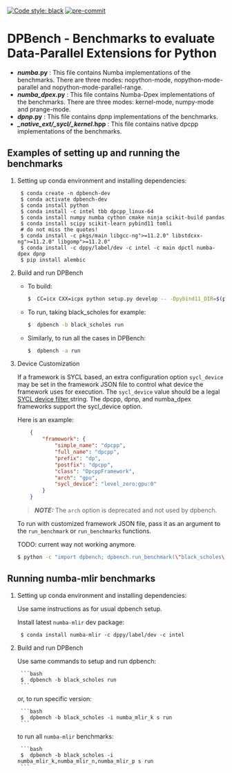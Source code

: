 <!--
SPDX-FileCopyrightText: 2022 - 2023 Intel Corporation

SPDX-License-Identifier: Apache-2.0
-->

[![Code style: black](https://img.shields.io/badge/code%20style-black-000000.svg)](https://github.com/psf/black)
[![pre-commit](https://github.com/IntelPython/dpbench/actions/workflows/pre-commit.yml/badge.svg)](https://github.com/IntelPython/dpbench/actions/workflows/pre-commit.yml)

# DPBench - Benchmarks to evaluate Data-Parallel Extensions for Python

* __*_numba_*.py__ : This file contains Numba implementations of the benchmarks. There are three modes: nopython-mode, nopython-mode-parallel and nopython-mode-parallel-range.
* __*_numba_dpex_*.py__ : This file contains Numba-Dpex implementations of the benchmarks. There are three modes: kernel-mode, numpy-mode and prange-mode.
* __*_dpnp_*.py__ : This file contains dpnp implementations of the benchmarks.
* __*_native_ext/_sycl/__kernel_*.hpp__ : This file contains native dpcpp implementations of the benchmarks.

## Examples of setting up and running the benchmarks
1. Setting up conda environment and installing dependencies:

        $ conda create -n dpbench-dev
        $ conda activate dpbench-dev
        $ conda install python
        $ conda install -c intel tbb dpcpp_linux-64
        $ conda install numpy numba cython cmake ninja scikit-build pandas
        $ conda install scipy scikit-learn pybind11 tomli
        # do not miss the quotes!
        $ conda install -c pkgs/main libgcc-ng">=11.2.0" libstdcxx-ng">=11.2.0" libgomp">=11.2.0"
        $ conda install -c dppy/label/dev -c intel -c main dpctl numba-dpex dpnp
        $ pip install alembic

2. Build and run DPBench
    - To build:
        ```bash
        $  CC=icx CXX=icpx python setup.py develop -- -Dpybind11_DIR=$(python -m pybind11 --cmakedir) -DDPCTL_MODULE_PATH=$(python -m dpctl --cmakedir)
        ```
    - To run, taking black_scholes for example:
        ```bash
        $  dpbench -b black_scholes run
        ```
    - Similarly, to run all the cases in DPBench:
        ```bash
        $  dpbench -a run
        ```

3. Device Customization

   If a framework is SYCL based, an extra configuration option `sycl_device` may be set in the
   framework JSON file to control what device the framework uses for execution. The `sycl_device`
   value should be a legal
   [SYCL device filter ](https://intel.github.io/llvm-docs/EnvironmentVariables.html#sycl_device_filter)
   string. The dpcpp, dpnp, and numba_dpex frameworks support the sycl_device option.

   Here is an example:

    ```json
        {
            "framework": {
                "simple_name": "dpcpp",
                "full_name": "dpcpp",
                "prefix": "dp",
                "postfix": "dpcpp",
                "class": "DpcppFramework",
                "arch": "gpu",
                "sycl_device": "level_zero:gpu:0"
            }
        }
    ```

    > **_NOTE:_**  The `arch` option is deprecated and not used by dpbench.

   To run with customized framework JSON file, pass it as an argument to the `run_benchmark` or
   `run_benchmarks` functions.

   TODO: current way not working anymore.

    ```bash
    $ python -c "import dpbench; dpbench.run_benchmark(\"black_scholes\", "<absolute path to json file>")"
    ```

## Running numba-mlir benchmarks
1. Setting up conda environment and installing dependencies:

    Use same instructions as for usual dpbench setup.

    Install latest `numba-mlir` dev package:

        $ conda install numba-mlir -c dppy/label/dev -c intel

2. Build and run DPBench

    Use same commands to setup and run dpbench:

        ```bash
        $  dpbench -b black_scholes run
        ```

    or, to run specific version:


        ```bash
        $  dpbench -b black_scholes -i numba_mlir_k s run
        ```

    to run all `numba-mlir` benchmarks:

        ```bash
        $  dpbench -b black_scholes -i numba_mlir_k,numba_mlir_n,numba_mlir_p s run
        ```

